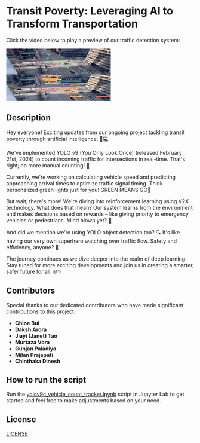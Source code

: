 # Transit Poverty: Leveraging AI to Transform Transportation

Click the video below to play a preview of our traffic detection system:

<a href="/video/traffic_vdo.mp4" target="_blank">
  <img src="/video/traffic.png" alt="Watch the video" width="280" height="140">
</a>


## Description

Hey everyone! Exciting updates from our ongoing project tackling transit poverty through artificial intelligence. 🚗💻

We've implemented YOLO v9 (You Only Look Once) (released February 21st, 2024) to count incoming traffic for intersections in real-time. That's right; no more manual counting! 🙌

Currently, we're working on calculating vehicle speed and predicting approaching arrival times to optimize traffic signal timing. Think personalized green lights just for you! GREEN MEANS GO🚦

But wait, there's more! We're diving into reinforcement learning using V2X technology. What does that mean? Our system learns from the environment and makes decisions based on rewards – like giving priority to emergency vehicles or pedestrians. Mind blown yet? 🤯

And did we mention we're using YOLO object detection too? 🔍 It's like having our very own superhero watching over traffic flow. Safety and efficiency, anyone? 🛑️

The journey continues as we dive deeper into the realm of deep learning. Stay tuned for more exciting developments and join us in creating a smarter, safer future for all. 🌐✨

## Contributors

Special thanks to our dedicated contributors who have made significant contributions to this project:

- **Chloe Bui** 
- **Daksh Arora** 
- **Jiayi (Janet) Tao** 
- **Murtaza Vora** 
- **Gunjan Paladiya** 
- **Milan Prajapati**
- **Chinthaka Dinesh** 

## How to run the script

Run the [yolov9c_vehicle_count_tracker.ipynb](/yolov9c_vehicle_count_tracker.ipynb) script in Jupyter Lab to get started and feel free to make adjustments based on your need.

## License

[LICENSE](LICENSE)
